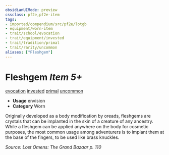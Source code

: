 ```yaml
---
obsidianUIMode: preview
cssclass: pf2e,pf2e-item
tags:
- imported/compendium/src/pf2e/lotgb
- equipment/worn-item
- trait/school/evocation
- trait/equipment/invested
- trait/tradition/primal
- trait/rarity/uncommon
aliases: ["Fleshgem"]
---
```

# Fleshgem *Item 5+*  
[evocation](evocation.md)  [invested](invested.md)  [primal](primal.md)  [uncommon](uncommon.md)  

- **Usage** envision
- **Category** Worn

Originally developed as a body modification by oreads, fleshgems are crystals that can be implanted in the skin of a creature of any ancestry. While a fleshgem can be applied anywhere on the body for cosmetic purposes, the most common usage among adventurers is to implant them at the base of the fingers, to be used like brass knuckles.

*Source: Lost Omens: The Grand Bazaar p. 110*